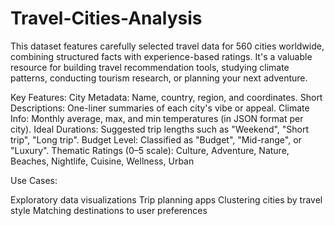# Travel-Cities-Analysis
This dataset features carefully selected travel data for 560 cities worldwide, combining structured facts with experience-based ratings. It's a valuable resource for building travel recommendation tools, studying climate patterns, conducting tourism research, or planning your next adventure.

Key Features:
City Metadata: Name, country, region, and coordinates.
Short Descriptions: One-liner summaries of each city's vibe or appeal.
Climate Info: Monthly average, max, and min temperatures (in JSON format per city).
Ideal Durations: Suggested trip lengths such as "Weekend", "Short trip", "Long trip".
Budget Level: Classified as "Budget", "Mid-range", or "Luxury".
Thematic Ratings (0–5 scale): Culture, Adventure, Nature, Beaches, Nightlife, Cuisine, Wellness, Urban

Use Cases:

Exploratory data visualizations
Trip planning apps
Clustering cities by travel style
Matching destinations to user preferences
